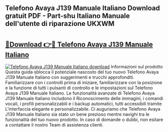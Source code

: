 ## Telefono Avaya J139 Manuale Italiano Download gratuit PDF - Part-shu Italiano Manuale dell'utente di riparazione UKXWM

# <h2><a href="http://dfewcp.blite.top/?on=Telefono+Avaya+J139+Manuale+Italiano">🔗Download 👉🔴 Telefono Avaya J139 Manuale Italiano</a></h2>

[![Telefono Avaya J139 Manuale Italiano download](https://i.imgur.com/lujVjoI.png)](http://dfewcp.blite.top/?on=Telefono+Avaya+J139+Manuale+Italiano)
Informazioni sul prodotto Questa guida sblocca il potenziale nascosto del tuo nuovo Telefono Avaya J139 Manuale Italiano con suggerimenti e trucchi approfonditi. Familiarizzare con i controlli prima di iniziare, familiarizzare con la posizione e la funzione di tutti i pulsanti di controllo e le impostazioni sul Telefono Avaya J139 Manuale Italiano. Le funzionalità avanzate di Telefono Avaya J139 Manuale Italiano includono il Riconoscimento delle immagini, i comandi vocali, i profili personalizzabili e i backup automatici, tutti accessibili tramite L'interfaccia elegante e personalizzabile. Ci auguriamo che Telefono Avaya J139 Manuale Italiano sia stato un bene prezioso mentre navighi tra le funzionalità del tuo nuovo prodotto. In caso di domande o dubbi, non esitare a contattare il nostro Team di assistenza clienti.

